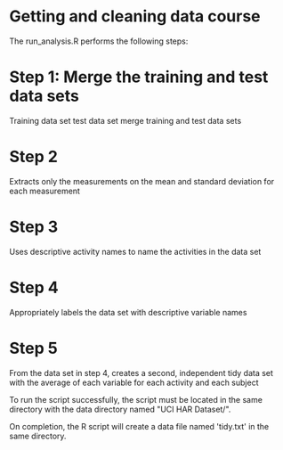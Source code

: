 # Getting and cleaning data course
The run_analysis.R performs the following steps:
# Step 1: Merge the training and test data sets
Training data set
test data set
merge training and test data sets
# Step 2
Extracts only the measurements on the mean and standard deviation for each measurement
# Step 3
Uses descriptive activity names to name the activities in the data set
# Step 4
Appropriately labels the data set with descriptive variable names
# Step 5
From the data set in step 4, creates a second,
independent tidy data set with the average of each
variable for each activity and each subject

To run the script successfully, the script must be located in
the same directory with the data directory named "UCI HAR Dataset/".

On completion, the R script will create a data file named 'tidy.txt' in
the same directory.
